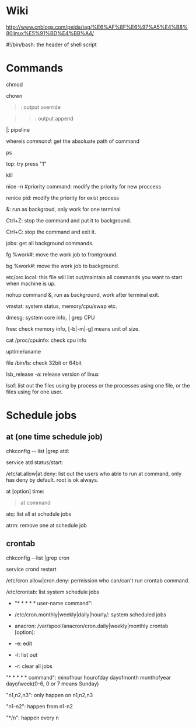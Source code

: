 # Wiki
http://www.cnblogs.com/peida/tag/%E6%AF%8F%E6%97%A5%E4%B8%80linux%E5%91%BD%E4%BB%A4/

#!/bin/bash: the header of shell script

# Commands
chmod 

chown

>: output override

>>: output append

|: pipeline

whereis *command*: get the absoluate path of command

ps

top: try press "1"

kill

nice -n #priority command: modify the priority for new proccess

renice pid: modify the priority for exist process

&: run as backgroud, only work for one terminal

Ctrl+Z: stop the command and put it to background.

Ctrl+C: stop the command and exit it.

jobs: get all background commands.

fg %work#: move the work job to frontground.

bg %work#: move the work job to background.

etc/orc.local: this file will list out/maintain all commands you want to start when machine is up. 

nohup command &, run as background, work after terminal exit.

vmstat: system status, memory/cpu/swap etc.

dmesg: system core info, | grep CPU

free: check memory info,  [-b|-m|-g] means unit of size.

cat /proc/cpuinfo: check cpu info

uptime/uname

file /bin/ls: check 32bit or 64bit

lsb_release -a: release version of linux

lsof: list out the files using by process or the processes using  one file, or the files using for one user.

# Schedule jobs

## at (one time schedule job)

chkconfig -- list |grep atd:

service atd status/start:

/etc/at.allow|at.deny: list out the users who able to run at command, only has deny by default. root is ok always.

at [option] time: 
>at command

atq: list all at schedule jobs

atrm: remove one at schedule job

## crontab

chkconfig --list |grep cron

service crond restart

/etc/cron.allow|cron.deny: permission who can/can't run crontab command.

/etc/crontab: list system schedule jobs

* "* * * * * user-name command":
* /etc/cron.monthly|weekly|daily|hourly/: system scheduled jobs
* anacron: /var/spool/anacron/cron.daily|weekly|monthly
crontab [option]: 

* -e: edit
* -l: list out
* -r: clear all jobs
   
"* * * * * command": minofhour hourofday dayofmonth monthofyear dayofweek(0-6, 0 or 7 means Sunday)

"n1,n2,n3": only happen on n1,n2,n3

"n1-n2": happen from n1-n2

"*/n": happen every n


